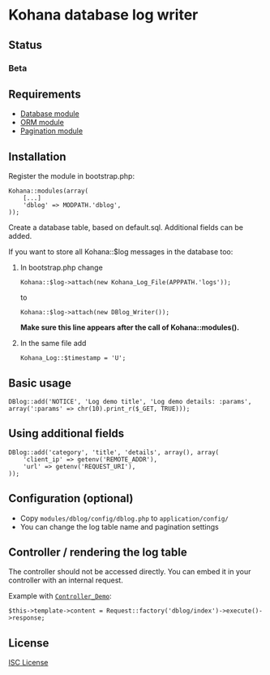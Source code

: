 # Kohana database log writer

## Status

### Beta

## Requirements

-	[Database module](http://github.com/kohana/database)
-	[ORM module](http://github.com/kohana/orm)
-	[Pagination module](http://github.com/kohana/pagination)

## Installation

Register the module in bootstrap.php:

	Kohana::modules(array(
		[...]
		'dblog' => MODPATH.'dblog',
	));

Create a database table, based on default.sql. Additional fields can be added.

If you want to store all Kohana::$log messages in the database too:

1.	In bootstrap.php change

		Kohana::$log->attach(new Kohana_Log_File(APPPATH.'logs'));

	to

		Kohana::$log->attach(new DBlog_Writer());

	**Make sure this line appears after the call of Kohana::modules().**

2.	In the same file add

		Kohana_Log::$timestamp = 'U';

## Basic usage

	DBlog::add('NOTICE', 'Log demo title', 'Log demo details: :params', array(':params' => chr(10).print_r($_GET, TRUE)));

## Using additional fields

	DBlog::add('category', 'title', 'details', array(), array(
		'client_ip' => getenv('REMOTE_ADDR'),
		'url' => getenv('REQUEST_URI'),
	));

## Configuration (optional)

-	Copy `modules/dblog/config/dblog.php` to `application/config/`
-	You can change the log table name and pagination settings

## Controller / rendering the log table

The controller should not be accessed directly. You can embed it in your controller with an internal request.

Example with [`Controller_Demo`](http://kerkness.ca/wiki/doku.php?id=template-site:extending_the_template_controller):

	$this->template->content = Request::factory('dblog/index')->execute()->response;

## License

[ISC License](http://opensource.org/licenses/isc-license.txt)
